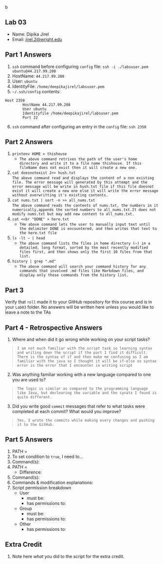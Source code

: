 b
## Lab 03

- Name: Dipika Jirel
- Email: jirel.2@wright.edu

## Part 1 Answers

1. `ssh` command before configuring `config` file:
   `ssh -i ./labsuser.pem ubuntu@44.217.99.208`
2. HostName: `44.217.99.208`
3. User: `ubuntu`
4. IdentityFile: `/home/deepikajirel/labsuser.pem`
5. `~/.ssh/config` contents:

```
Host 2350
        HostName 44.217.99.208
        User ubuntu
        Identityfile /home/deepikajirel/labsuser.pem
        Port 22
```

6. `ssh` command after configuring an entry in the `config` file:
`ssh 2350`

## Part 2 Answers

1. `printenv HOME > thishouse`</br>
   - `The above command retrives the path of the user's home directory and write it to a file name thishouse. If this fileName does not exist then it will create a new one.`
2. `cat doesnotexist 2>> hush.txt`</br>
   `The above command read and displays the content of a non existing file. The error message will generated by this attempt and the error message will be write in hush.txt file if this file doesnot exist it will create a new one else it will write the error message without overwritting it's existing contents.`
3. `cat nums.txt | sort -n >> all_nums.txt`</br>
   `The above command reads the contents of nums.txt, the numbers in it numerically,appends the sorted numbers to all_nums.txt.It does not modify nums.txt but may add new content to all_nums.txt.`
4. `cat <<br "DONE" > here.txt`</br>
   - `THe above command lets the user to manually input text until the delimiter DONE is encountered, and then writes that text to the here.txt file`
5. `ls -lt ~ | head`</br>
   - `The above command lists the files in home directory (~) in a detailed, long format, sorted by the most recently modified files first, and then shows only the first 10 files from that list.`
6. `history | grep ".md"`</br>
   - `The above command will search your command history for any commands that involved .md files like Markdown files, and display only those commands from the history list.`

## Part 3

Verify that `roll` made it to your GitHub repository for this course and is in your `Lab03` folder.  No answers will be written here unless you would like to leave a note to the TAs

## Part 4 - Retrospective Answers

1. Where and when did it go wrong while working on your script tasks?
> `I am not much familiar with the script task so learning syntax and writing down the script if the part I find it difficult. There is the syntax of if and then make me confusing as I am familiar with the java so I thought it will be if-else so syntax error is the error that I encounter in writing script`
2. Was anything familiar working with a new language compared to one you are used to?
> `The logic is similar as compared to the programming language like Java, but declearing the variable and the synatx I found is quite different.`
3. Did you write good `commit` messages that refer to what tasks were completed at each commit?  What would you improve?
> `Yes, I wrote the commits while making every changes and pushing it to the GitHub.`

## Part 5 Answers

1. PATH =
2. To set condition to `true`, I need to...
3. Command(s):
4. PATH =
   - Difference:
5. Command(s):
6. Commands & modification explanations: 
7. Script permission breakdown
   - User
      - must be:
      - has permissions to:
   - Group
      - must be:
      - has permissions to:
   - Other
      - has permissions to:

## Extra Credit

1. Note here *what* you did to the script for the extra credit.